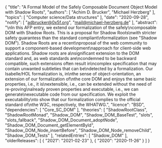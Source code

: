 {
    "title": "A Formal Model of the Safely Composable Document Object Model with Shadow Roots",
    "authors": [
        "Achim D. Brucker",
        "Michael Herzberg"
    ],
    "topics": [
        "Computer science/Data structures"
    ],
    "date": "2020-09-28",
    "notify": [
        "adbrucker@0x5f.org",
        "mail@michael-herzberg.de"
    ],
    "abstract": "\nIn this AFP entry, we extend our formalization of the safely\ncomposable DOM with Shadow Roots. This is a proposal for Shadow Roots\nwith stricter safety guarantess than the standard compliant\nformalization (see \"Shadow DOM\"). Shadow Roots are a recent\nproposal of the web community to support a component-based development\napproach for client-side web applications.  Shadow roots are a\nsignificant extension to the DOM standard and, as web standards are\ncondemned to be backward compatible, such extensions often result in\ncomplex specification that may contain unwanted subtleties that can be\ndetected by a formalization.  Our Isabelle/HOL formalization is, in\nthe sense of object-orientation, an extension of our formalization of\nthe core DOM and enjoys the same basic properties, i.e., it is\nextensible, i.e., can be extended without the need of re-proving\nalready proven properties and executable, i.e., we can generate\nexecutable code from our specification. We exploit the executability\nto show that our formalization complies to the official standard of\nthe W3C, respectively, the WHATWG.",
    "licence": "BSD",
    "dependencies": [
        "Core_SC_DOM"
    ],
    "theories": [
        "ShadowRootClass",
        "ShadowRootMonad",
        "Shadow_DOM",
        "Shadow_DOM_BaseTest",
        "slots",
        "slots_fallback",
        "Shadow_DOM_Document_adoptNode",
        "Shadow_DOM_Document_getElementById",
        "Shadow_DOM_Node_insertBefore",
        "Shadow_DOM_Node_removeChild",
        "Shadow_DOM_Tests"
    ],
    "relatedEntries": [
        "Shadow_DOM"
    ],
    "olderReleases": [
        {
            "2021": "2021-02-23"
        },
        {
            "2020": "2020-11-26"
        }
    ]
}